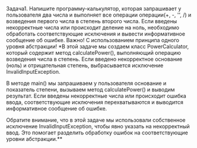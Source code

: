Задача1. Напишите программу-калькулятор, которая запрашивает у пользователя два числа и выполняет все операции операции(+, -, '', /) и возведения первого числа в степень второго числа. Если введены некорректные числа или происходит деление на ноль, необходимо обработать соответствующие исключения и вывести информативное сообщение об ошибке.
Важно! С использованием принципа одного уровня абстракции!
*В этой задаче мы создаем класс PowerCalculator, который содержит метод calculatePower(), выполняющий операцию возведения числа в степень. Если введено некорректное основание (ноль) и отрицательная степень, выбрасывается исключение InvalidInputException.

В методе main() мы запрашиваем у пользователя основание и показатель степени, вызываем метод calculatePower() и выводим результат. Если введены некорректные числа или происходит ошибка ввода, соответствующие исключения перехватываются и выводится информативное сообщение об ошибке.

Обратите внимание, что в этой задаче мы использовали собственное исключение InvalidInputException, чтобы явно указать на некорректный ввод. Это помогает разделить обработку ошибок на соответствующие уровни абстракции.**

